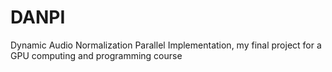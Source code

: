 # DANPI
Dynamic Audio Normalization Parallel Implementation, my final project for a GPU computing and programming course
